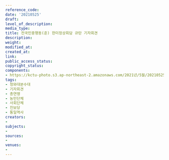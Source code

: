 ```yaml
---
reference_code: 
date: '20210525'
draft: 
level_of_description: 
media_type: 
title: 전국민중행동(준) 한미정상회담 규탄 기자회견
description: 
weight: 
modified_at: 
created_at: 
link: 
public_access_status: 
copyright_status: 
components:
- https://kctu-photo.s3.ap-northeast-2.amazonaws.com/2021년/5월/20210525-전국민중행동(준)+한미정상회담+규탄+기자회견_청와대분수대_기자회견_총연맹_농민단체_사회단체_진보당_통일역사/_1D20579.jpg
tags:
- 청와대분수대
- 기자회견
- 총연맹
- 농민단체
- 사회단체
- 진보당
- 통일역사
creators:
- 
subjects:
- 
sources:
- 
venues:
- 
---
```

